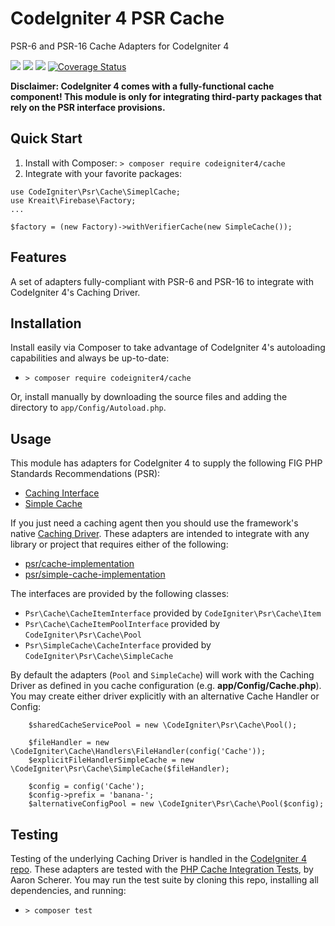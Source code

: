 # CodeIgniter 4 PSR Cache
PSR-6 and PSR-16 Cache Adapters for CodeIgniter 4 

[![](https://github.com/codeigniter4/cache/workflows/PHPUnit/badge.svg)](https://github.com/codeigniter4/cache/actions/workflows/test.yml)
[![](https://github.com/codeigniter4/cache/workflows/PHPStan/badge.svg)](https://github.com/codeigniter4/cache/actions/workflows/analyze.yml)
[![](https://github.com/codeigniter4/cache/workflows/Deptrac/badge.svg)](https://github.com/codeigniter4/cache/actions/workflows/inspect.yml)
[![Coverage Status](https://coveralls.io/repos/github/codeigniter4/cache/badge.svg?branch=develop)](https://coveralls.io/github/codeigniter4/cache?branch=develop)

**Disclaimer: CodeIgniter 4 comes with a fully-functional cache component! This module
is only for integrating third-party packages that rely on the PSR interface provisions.**

## Quick Start

1. Install with Composer: `> composer require codeigniter4/cache`
2. Integrate with your favorite packages:
```
use CodeIgniter\Psr\Cache\SimeplCache;
use Kreait\Firebase\Factory;
...

$factory = (new Factory)->withVerifierCache(new SimpleCache());
```

## Features

A set of adapters fully-compliant with PSR-6 and PSR-16 to integrate with CodeIgniter 4's Caching Driver.

## Installation

Install easily via Composer to take advantage of CodeIgniter 4's autoloading capabilities
and always be up-to-date:
* `> composer require codeigniter4/cache`

Or, install manually by downloading the source files and adding the directory to
`app/Config/Autoload.php`.

## Usage

This module has adapters for CodeIgniter 4 to supply the following FIG PHP Standards Recommendations (PSR):
* [Caching Interface](https://www.php-fig.org/psr/psr-6)
* [Simple Cache](https://www.php-fig.org/psr/psr-16)

If you just need a caching agent then you should use the framework's native [Caching Driver](https://codeigniter4.github.io/CodeIgniter4/libraries/caching.html).
These adapters are intended to integrate with any library or project that requires either of the following:
* [psr/cache-implementation](https://packagist.org/packages/psr/cache/dependents?order_by=downloads)
* [psr/simple-cache-implementation](https://packagist.org/packages/psr/simple-cache/dependents?order_by=downloads)

The interfaces are provided by the following classes:
* `Psr\Cache\CacheItemInterface` provided by `CodeIgniter\Psr\Cache\Item`
* `Psr\Cache\CacheItemPoolInterface` provided by `CodeIgniter\Psr\Cache\Pool`
* `Psr\SimpleCache\CacheInterface` provided by `CodeIgniter\Psr\Cache\SimpleCache`

By default the adapters (`Pool` and `SimpleCache`) will work with the Caching Driver as defined
in you cache configuration (e.g. **app/Config/Cache.php**). You may create either driver explicitly
with an alternative Cache Handler or Config:
```
	$sharedCacheServicePool = new \CodeIgniter\Psr\Cache\Pool();

	$fileHandler = new \CodeIgniter\Cache\Handlers\FileHandler(config('Cache'));
	$explicitFileHandlerSimpleCache = new \CodeIgniter\Psr\Cache\SimpleCache($fileHandler);

	$config = config('Cache');
	$config->prefix = 'banana-';
	$alternativeConfigPool = new \CodeIgniter\Psr\Cache\Pool($config);
```

## Testing

Testing of the underlying Caching Driver is handled in the [CodeIgniter 4 repo](https://github.com/codeigniter4/CodeIgniter4/tree/develop/tests/system/Cache).
These adapters are tested with the [PHP Cache Integration Tests](https://github.com/php-cache/integration-tests), by Aaron Scherer.
You may run the test suite by cloning this repo, installing all dependencies, and running:
* `> composer test`
